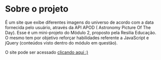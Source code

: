 # Sobre o projeto
É um site que exibe diferentes imagens do universo de acordo com a data fornecida pelo usuário, através da API APOD ( Astronomy Picture Of The Day).
Esse é um mini-projeto do Módulo 2, proposto pela Resilia Educação.
O mesmo tem por objetivo reforçar habilidades referente a JavaScript e jQuery (conteúdos visto dentro do módulo em questão).

O site pode ser acessado <a href="https://thainarapenha.github.io/APOD/">clicando aqui :)</a>
